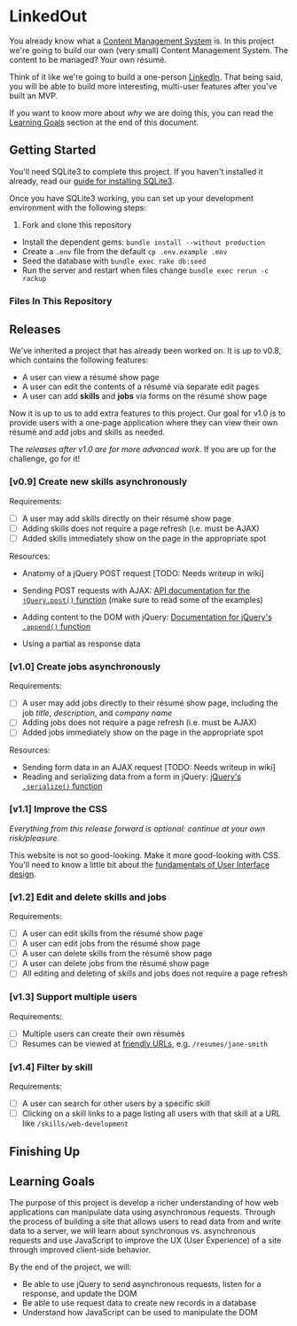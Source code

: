 # LinkedOut

You already know what a [Content Management System](http://en.wikipedia.org/wiki/Content_management_system) is. In this project we're going to build our own (very small) Content Management System. The content to be managed? Your own résumé.

Think of it like we're going to build a one-person [LinkedIn](https://www.linkedin.com/). That being said, you will be able to build more interesting, multi-user features after you've built an MVP.

If you want to know more about _why_ we are doing this, you can read the [Learning Goals](#learning-goals) section at the end of this document.

## Getting Started

You'll need SQLite3 to complete this project. If you haven't installed it already, read our [guide for installing SQLite3][sqlite3-install].

Once you have SQLite3 working, you can set up your development environment with the following steps:

1. Fork and clone this repository
- Install the dependent gems: `bundle install --without production`
- Create a `.env` file from the default `cp .env.example .env`
- Seed the database with `bundle exec rake db:seed`
- Run the server and restart when files change `bundle exec rerun -c rackup`

### Files In This Repository

## Releases

We've inherited a project that has already been worked on. It is up to v0.8, which contains the following features:

- A user can view a résumé show page
- A user can edit the contents of a résumé via separate edit pages
- A user can add **skills** and **jobs** via forms on the résumé show page

Now it is up to us to add extra features to this project. Our goal for v1.0 is to provide users with a one-page application where they can view their own résumé and add jobs and skills as needed.

The _releases after v1.0 are for more advanced work_. If you are up for the challenge, go for it!

### [v0.9] Create new skills asynchronously

Requirements:

- [ ] A user may add skills directly on their résumé show page
- [ ] Adding skills does not require a page refresh (i.e. must be AJAX)
- [ ] Added skills immediately show on the page in the appropriate spot

Resources:

- Anatomy of a jQuery POST request [TODO: Needs writeup in wiki]
- Sending POST requests with AJAX: [API documentation for the `jQuery.post()` function][jquery-api-post] (make sure to read some of the examples)
- Adding content to the DOM with jQuery: [Documentation for jQuery's `.append()` function][jquery-api-append]

- Using a partial as response data

### [v1.0] Create jobs asynchronously

Requirements:

- [ ] A user may add jobs directly to their résumé show page, including the job _title_, _description_, and _company name_
- [ ] Adding jobs does not require a page refresh (i.e. must be AJAX)
- [ ] Added jobs immediately show on the page in the appropriate spot

Resources:

- Sending form data in an AJAX request [TODO: Needs writeup in wiki]
- Reading and serializing data from a form in jQuery: [jQuery's `.serialize()` function][jquery-api-serialize]

### [v1.1] Improve the CSS

_Everything from this release forward is optional: continue at your own risk/pleasure._

This website is not so good-looking. Make it more good-looking with CSS. You'll need to know a little bit about the [fundamentals of User Interface design](http://blog.teamtreehouse.com/10-user-interface-design-fundamentals).

### [v1.2] Edit and delete skills and jobs

Requirements:

- [ ] A user can edit skills from the résumé show page
- [ ] A user can edit jobs from the résumé show page
- [ ] A user can delete skills from the résumé show page
- [ ] A user can delete jobs from the résumé show page
- [ ] All editing and deleting of skills and jobs does not require a page refresh

### [v1.3] Support multiple users

Requirements:

- [ ] Multiple users can create their own résumés
- [ ] Resumes can be viewed at [friendly URLs](http://en.wikipedia.org/wiki/Semantic_URL), e.g. `/resumes/jane-smith`

### [v1.4] Filter by skill

Requirements:

- [ ] A user can search for other users by a specific skill
- [ ] Clicking on a skill links to a page listing all users with that skill at a URL like `/skills/web-development`

## Finishing Up

## Learning Goals

The purpose of this project is develop a richer understanding of how web applications can manipulate data using asynchronous requests. Through the process of building a site that allows users to read data from and write data to a server, we will learn about synchronous vs. asynchronous requests and use JavaScript to improve the UX (User Experience) of a site through improved client-side behavior.

By the end of the project, we will:

- Be able to use jQuery to send asynchronous requests, listen for a response, and update the DOM
- Be able to use request data to create new records in a database
- Understand how JavaScript can be used to manipulate the DOM

[sqlite3-install]:https://github.com/codeunion/fundamentals-of-web-development/wiki/Resources-and-Tools#sqlite
[jquery-api-post]:http://api.jquery.com/jquery.post/
[jquery-api-append]:http://api.jquery.com/append/
[jquery-api-serialize]:http://api.jquery.com/serialize/
